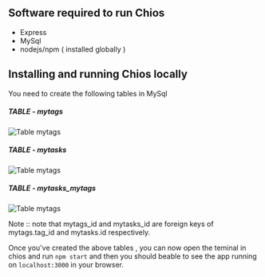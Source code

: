 ## Software required to run Chios

- Express
- MySql
- nodejs/npm ( installed globally )

## Installing and running Chios locally

You need to create the following tables in MySql

##### TABLE - mytags

![Table mytags](https://i.imgur.com/sDGp91t.jpg)

##### TABLE - mytasks

![Table mytags](https://i.imgur.com/VkD4uIN.jpg)

##### TABLE - mytasks_mytags

![Table mytags](https://i.imgur.com/tIqmGXh.jpg)

Note :: note that mytags_id and mytasks_id are foreign keys of mytags.tag_id and mytasks.id respectively.

Once you've created the above tables , you can now open the teminal in chios and run `npm start` and then you should beable to see the app running on `localhost:3000` in your browser.

